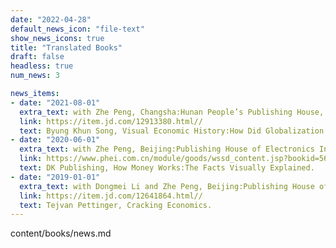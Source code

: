 ```yaml
---
date: "2022-04-28"
default_news_icon: "file-text"
show_news_icons: true
title: "Translated Books"
draft: false
headless: true
num_news: 3

news_items:
- date: "2021-08-01"
  extra_text: with Zhe Peng, Changsha:Hunan People’s Publishing House, 2020.
  link: https://item.jd.com/12913380.html//
  text: Byung Khun Song, Visual Economic History:How Did Globalization Evolve?  
- date: "2020-06-01"
  extra_text: with Zhe Peng, Beijing:Publishing House of Electronics Industry, 2020.
  link: https://www.phei.com.cn/module/goods/wssd_content.jsp?bookid=56921
  text: DK Publishing, How Money Works:The Facts Visually Explained.
- date: "2019-01-01"
  extra_text: with Dongmei Li and Zhe Peng, Beijing:Publishing House of Electronics Industry, 2019.
  link: https://item.jd.com/12641864.html//
  text: Tejvan Pettinger, Cracking Economics.
---
```

content/books/news.md
